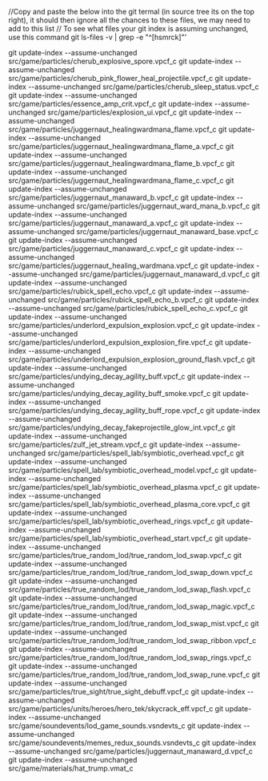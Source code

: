 //Copy and paste the below into the git termal (in source tree its on the top right), it should then ignore all the chances to these files, we may need to add to this list
// To see what files your git index is assuming unchanged, use this command    git ls-files -v | grep -e "^[hsmrck]"'

git update-index --assume-unchanged src/game/particles/cherub_explosive_spore.vpcf_c
git update-index --assume-unchanged src/game/particles/cherub_pink_flower_heal_projectile.vpcf_c
git update-index --assume-unchanged src/game/particles/cherub_sleep_status.vpcf_c
git update-index --assume-unchanged src/game/particles/essence_amp_crit.vpcf_c
git update-index --assume-unchanged src/game/particles/explosion_ui.vpcf_c
git update-index --assume-unchanged src/game/particles/juggernaut_healingwardmana_flame.vpcf_c
git update-index --assume-unchanged src/game/particles/juggernaut_healingwardmana_flame_a.vpcf_c
git update-index --assume-unchanged src/game/particles/juggernaut_healingwardmana_flame_b.vpcf_c
git update-index --assume-unchanged src/game/particles/juggernaut_healingwardmana_flame_c.vpcf_c
git update-index --assume-unchanged src/game/particles/juggernaut_manaward_b.vpcf_c
git update-index --assume-unchanged src/game/particles/juggernaut_ward_mana_b.vpcf_c
git update-index --assume-unchanged src/game/particles/juggernaut_manaward_a.vpcf_c
git update-index --assume-unchanged src/game/particles/juggernaut_manaward_base.vpcf_c
git update-index --assume-unchanged src/game/particles/juggernaut_manaward_c.vpcf_c
git update-index --assume-unchanged src/game/particles/juggernaut_healing_wardmana.vpcf_c
git update-index --assume-unchanged src/game/particles/juggernaut_manaward_d.vpcf_c
git update-index --assume-unchanged src/game/particles/rubick_spell_echo.vpcf_c
git update-index --assume-unchanged src/game/particles/rubick_spell_echo_b.vpcf_c
git update-index --assume-unchanged src/game/particles/rubick_spell_echo_c.vpcf_c
git update-index --assume-unchanged src/game/particles/underlord_expulsion_explosion.vpcf_c
git update-index --assume-unchanged src/game/particles/underlord_expulsion_explosion_fire.vpcf_c
git update-index --assume-unchanged src/game/particles/underlord_expulsion_explosion_ground_flash.vpcf_c
git update-index --assume-unchanged src/game/particles/undying_decay_agility_buff.vpcf_c
git update-index --assume-unchanged src/game/particles/undying_decay_agility_buff_smoke.vpcf_c
git update-index --assume-unchanged src/game/particles/undying_decay_agility_buff_rope.vpcf_c
git update-index --assume-unchanged src/game/particles/undying_decay_fakeprojectile_glow_int.vpcf_c
git update-index --assume-unchanged src/game/particles/zulf_jet_stream.vpcf_c
git update-index --assume-unchanged src/game/particles/spell_lab/symbiotic_overhead.vpcf_c
git update-index --assume-unchanged src/game/particles/spell_lab/symbiotic_overhead_model.vpcf_c
git update-index --assume-unchanged src/game/particles/spell_lab/symbiotic_overhead_plasma.vpcf_c
git update-index --assume-unchanged src/game/particles/spell_lab/symbiotic_overhead_plasma_core.vpcf_c
git update-index --assume-unchanged src/game/particles/spell_lab/symbiotic_overhead_rings.vpcf_c
git update-index --assume-unchanged src/game/particles/spell_lab/symbiotic_overhead_start.vpcf_c
git update-index --assume-unchanged src/game/particles/true_random_lod/true_random_lod_swap.vpcf_c
git update-index --assume-unchanged src/game/particles/true_random_lod/true_random_lod_swap_down.vpcf_c
git update-index --assume-unchanged src/game/particles/true_random_lod/true_random_lod_swap_flash.vpcf_c
git update-index --assume-unchanged src/game/particles/true_random_lod/true_random_lod_swap_magic.vpcf_c
git update-index --assume-unchanged src/game/particles/true_random_lod/true_random_lod_swap_mist.vpcf_c
git update-index --assume-unchanged src/game/particles/true_random_lod/true_random_lod_swap_ribbon.vpcf_c
git update-index --assume-unchanged src/game/particles/true_random_lod/true_random_lod_swap_rings.vpcf_c
git update-index --assume-unchanged src/game/particles/true_random_lod/true_random_lod_swap_rune.vpcf_c
git update-index --assume-unchanged src/game/particles/true_sight/true_sight_debuff.vpcf_c
git update-index --assume-unchanged src/game/particles/units/heroes/hero_tek/skycrack_eff.vpcf_c
git update-index --assume-unchanged src/game/soundevents/lod_game_sounds.vsndevts_c
git update-index --assume-unchanged src/game/soundevents/memes_redux_sounds.vsndevts_c
git update-index --assume-unchanged src/game/particles/juggernaut_manaward_d.vpcf_c
git update-index --assume-unchanged src/game/materials/hat_trump.vmat_c